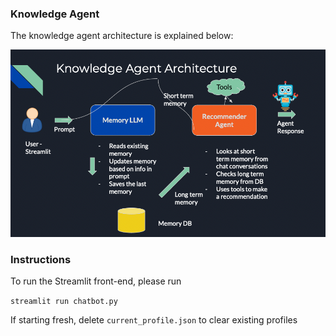 ### Knowledge Agent

The knowledge agent architecture is explained below:

![Knowledge-Agent](knowledge-agent.png)

### Instructions
To run the Streamlit front-end, please run

`streamlit run chatbot.py`

If starting fresh, delete `current_profile.json` to clear existing profiles